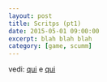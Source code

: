 ```yaml
---
layout: post
title: Scritps (pt1)
date: 2015-05-01 09:00:00
excerpt: blah blah blah
category: [game, scumm]
---
```


vedi: [qui](http://www.pagetable.com/?p=603) e [qui](http://www.pagetable.com/?p=614)
